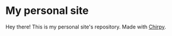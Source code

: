 # My personal site

Hey there! This is my personal site's repository. Made with [Chirpy](https://github.com/cotes2020/jekyll-theme-chirpy/).
